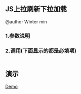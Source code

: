 JS上拉刷新下拉加载<br/>
---------------------------
@author Winter min

### 1.参数说明



### 2.调用(下面显示的都是必填项)
```
```
## 演示
[Demo]()